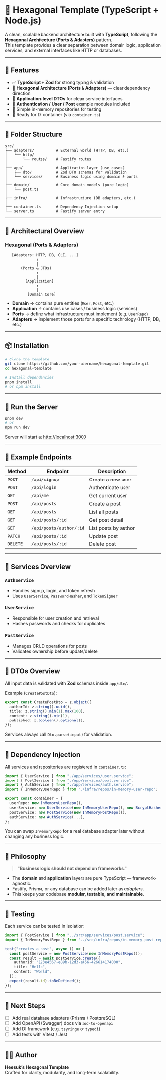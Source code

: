 # 🧩 Hexagonal Template (TypeScript + Node.js)

A clean, scalable backend architecture built with **TypeScript**, following the **Hexagonal Architecture (Ports & Adapters)** pattern.  
This template provides a clear separation between domain logic, application services, and external interfaces like HTTP or databases.

---

## 🚀 Features

- ✅ **TypeScript + Zod** for strong typing & validation  
- 🧱 **Hexagonal Architecture (Ports & Adapters)** — clear dependency direction  
- 🧠 **Application-level DTOs** for clean service interfaces  
- 🔐 **Authentication / User / Post** example modules included  
- 🧩 Simple in-memory repositories for testing  
- 💉 Ready for DI container (via `container.ts`)

---

## 📁 Folder Structure

```
src/
├── adapters/          # External world (HTTP, DB, etc.)
│   └── http/
│       └── routes/    # Fastify routes
│
├── app/               # Application layer (use cases)
│   ├── dto/           # Zod DTO schemas for validation
│   └── services/      # Business logic using domain & ports
│
├── domain/            # Core domain models (pure logic)
│   └── post.ts
│
├── infra/             # Infrastructure (DB adapters, etc.)
│
├── container.ts       # Dependency Injection setup
└── server.ts          # Fastify server entry
```

---

## 🧠 Architectural Overview

### Hexagonal (Ports & Adapters)
```
   [Adapters: HTTP, DB, CLI, ...]
              ↑
              |
       (Ports & DTOs)
              ↑
              |
         [Application]
              ↑
              |
          [Domain Core]
```

- **Domain** → contains pure entities (`User`, `Post`, etc.)
- **Application** → contains use cases / business logic (services)
- **Ports** → define what infrastructure must implement (e.g. `UserRepo`)
- **Adapters** → implement those ports for a specific technology (HTTP, DB, etc.)

---

## 📦 Installation

```bash
# Clone the template
git clone https://github.com/your-username/hexagonal-template.git
cd hexagonal-template

# Install dependencies
pnpm install
# or npm install
```

---

## 🧩 Run the Server

```bash
pnpm dev
# or
npm run dev
```

Server will start at [http://localhost:3000](http://localhost:3000)

---

## 🧰 Example Endpoints

| Method | Endpoint | Description |
|--------|-----------|-------------|
| `POST` | `/api/signup` | Create a new user |
| `POST` | `/api/login` | Authenticate user |
| `GET` | `/api/me` | Get current user |
| `POST` | `/api/posts` | Create a post |
| `GET` | `/api/posts` | List all posts |
| `GET` | `/api/posts/:id` | Get post detail |
| `GET` | `/api/posts/author/:id` | List posts by author |
| `PATCH` | `/api/posts/:id` | Update post |
| `DELETE` | `/api/posts/:id` | Delete post |

---

## 🧱 Services Overview

### `AuthService`
- Handles signup, login, and token refresh
- Uses `UserService`, `PasswordHasher`, and `TokenSigner`

### `UserService`
- Responsible for user creation and retrieval
- Hashes passwords and checks for duplicates

### `PostService`
- Manages CRUD operations for posts
- Validates ownership before update/delete

---

## 🧾 DTOs Overview

All input data is validated with **Zod** schemas inside `app/dto/`.

Example (`CreatePostDto`):
```ts
export const CreatePostDto = z.object({
  authorId: z.string().uuid(),
  title: z.string().min(1).max(100),
  content: z.string().min(1),
  published: z.boolean().optional(),
});
```

Services always call `Dto.parse(input)` for validation.

---

## 💉 Dependency Injection

All services and repositories are registered in `container.ts`:

```ts
import { UserService } from "./app/services/user.service";
import { PostService } from "./app/services/post.service";
import { AuthService } from "./app/services/auth.service";
import { InMemoryUserRepo } from "./infra/repos/in-memory-user-repo";

export const container = {
  userRepo: new InMemoryUserRepo(),
  userService: new UserService(new InMemoryUserRepo(), new BcryptHasher()),
  postService: new PostService(new InMemoryPostRepo()),
  authService: new AuthService(...),
};
```

You can swap `InMemoryRepo` for a real database adapter later without changing any business logic.

---

## 🧩 Philosophy

> **"Business logic should not depend on frameworks."**

- The **domain** and **application** layers are pure TypeScript — framework-agnostic.
- Fastify, Prisma, or any database can be added later as *adapters*.
- This keeps your codebase **modular, testable, and maintainable**.

---

## 🧪 Testing

Each service can be tested in isolation:

```ts
import { PostService } from "../src/app/services/post.service";
import { InMemoryPostRepo } from "../src/infra/repos/in-memory-post-repo";

test("creates a post", async () => {
  const postService = new PostService(new InMemoryPostRepo());
  const result = await postService.create({
    authorId: "123e4567-e89b-12d3-a456-426614174000",
    title: "Hello",
    content: "World",
  });
  expect(result.id).toBeDefined();
});
```

---

## 🧭 Next Steps

- [ ] Add real database adapters (Prisma / PostgreSQL)
- [ ] Add OpenAPI (Swagger) docs via `zod-to-openapi`
- [ ] Add DI framework (e.g. `tsyringe` or `typedi`)
- [ ] Add tests with Vitest / Jest

---

## 🧑‍💻 Author

**Heesuk’s Hexagonal Template**  
Crafted for clarity, modularity, and long-term scalability.
